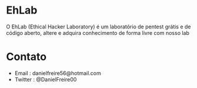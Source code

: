 # EhLab
O EhLab (Ethical Hacker Laboratory) é um laboratório de pentest grátis e de código aberto, altere e adquira conhecimento de forma livre com nosso lab 

# Contato
<ul>
  <li>Email : danielfreire56@hotmail.com</li>
  <li>Twitter : @DanielFreire00</li>
</ul>
